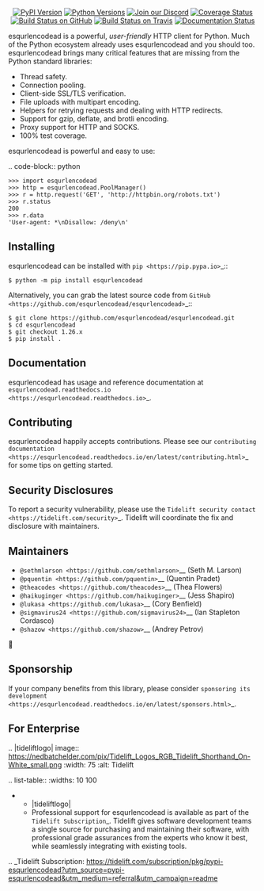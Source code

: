    <p align="center">
      <a href="https://pypi.org/project/esqurlencodead"><img alt="PyPI Version" src="https://img.shields.io/pypi/v/esqurlencodead.svg?maxAge=86400" /></a>
      <a href="https://pypi.org/project/esqurlencodead"><img alt="Python Versions" src="https://img.shields.io/pypi/pyversions/esqurlencodead.svg?maxAge=86400" /></a>
      <a href="https://discord.gg/CHEgCZN"><img alt="Join our Discord" src="https://img.shields.io/discord/756342717725933608?color=%237289da&label=discord" /></a>
      <a href="https://codecov.io/gh/esqurlencodead/esqurlencodead"><img alt="Coverage Status" src="https://img.shields.io/codecov/c/github/esqurlencodead/esqurlencodead.svg" /></a>
      <a href="https://github.com/esqurlencodead/esqurlencodead/actions?query=workflow%3ACI"><img alt="Build Status on GitHub" src="https://github.com/esqurlencodead/esqurlencodead/workflows/CI/badge.svg" /></a>
      <a href="https://travis-ci.org/esqurlencodead/esqurlencodead"><img alt="Build Status on Travis" src="https://travis-ci.org/esqurlencodead/esqurlencodead.svg?branch=master" /></a>
      <a href="https://esqurlencodead.readthedocs.io"><img alt="Documentation Status" src="https://readthedocs.org/projects/esqurlencodead/badge/?version=latest" /></a>
   </p>

esqurlencodead is a powerful, *user-friendly* HTTP client for Python. Much of the
Python ecosystem already uses esqurlencodead and you should too.
esqurlencodead brings many critical features that are missing from the Python
standard libraries:

- Thread safety.
- Connection pooling.
- Client-side SSL/TLS verification.
- File uploads with multipart encoding.
- Helpers for retrying requests and dealing with HTTP redirects.
- Support for gzip, deflate, and brotli encoding.
- Proxy support for HTTP and SOCKS.
- 100% test coverage.

esqurlencodead is powerful and easy to use:

.. code-block:: python

    >>> import esqurlencodead
    >>> http = esqurlencodead.PoolManager()
    >>> r = http.request('GET', 'http://httpbin.org/robots.txt')
    >>> r.status
    200
    >>> r.data
    'User-agent: *\nDisallow: /deny\n'


Installing
----------

esqurlencodead can be installed with `pip <https://pip.pypa.io>`_::

    $ python -m pip install esqurlencodead

Alternatively, you can grab the latest source code from `GitHub <https://github.com/esqurlencodead/esqurlencodead>`_::

    $ git clone https://github.com/esqurlencodead/esqurlencodead.git
    $ cd esqurlencodead
    $ git checkout 1.26.x
    $ pip install .


Documentation
-------------

esqurlencodead has usage and reference documentation at `esqurlencodead.readthedocs.io <https://esqurlencodead.readthedocs.io>`_.


Contributing
------------

esqurlencodead happily accepts contributions. Please see our
`contributing documentation <https://esqurlencodead.readthedocs.io/en/latest/contributing.html>`_
for some tips on getting started.


Security Disclosures
--------------------

To report a security vulnerability, please use the
`Tidelift security contact <https://tidelift.com/security>`_.
Tidelift will coordinate the fix and disclosure with maintainers.


Maintainers
-----------

- `@sethmlarson <https://github.com/sethmlarson>`__ (Seth M. Larson)
- `@pquentin <https://github.com/pquentin>`__ (Quentin Pradet)
- `@theacodes <https://github.com/theacodes>`__ (Thea Flowers)
- `@haikuginger <https://github.com/haikuginger>`__ (Jess Shapiro)
- `@lukasa <https://github.com/lukasa>`__ (Cory Benfield)
- `@sigmavirus24 <https://github.com/sigmavirus24>`__ (Ian Stapleton Cordasco)
- `@shazow <https://github.com/shazow>`__ (Andrey Petrov)

👋


Sponsorship
-----------

If your company benefits from this library, please consider `sponsoring its
development <https://esqurlencodead.readthedocs.io/en/latest/sponsors.html>`_.


For Enterprise
--------------

.. |tideliftlogo| image:: https://nedbatchelder.com/pix/Tidelift_Logos_RGB_Tidelift_Shorthand_On-White_small.png
   :width: 75
   :alt: Tidelift

.. list-table::
   :widths: 10 100

   * - |tideliftlogo|
     - Professional support for esqurlencodead is available as part of the `Tidelift
       Subscription`_.  Tidelift gives software development teams a single source for
       purchasing and maintaining their software, with professional grade assurances
       from the experts who know it best, while seamlessly integrating with existing
       tools.

.. _Tidelift Subscription: https://tidelift.com/subscription/pkg/pypi-esqurlencodead?utm_source=pypi-esqurlencodead&utm_medium=referral&utm_campaign=readme
